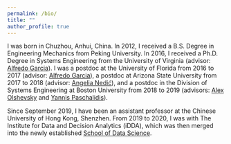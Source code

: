 ```yaml
---
permalink: /bio/
title: ""
author_profile: true
---
```


I was born in Chuzhou, Anhui, China. In 2012, I received a B.S. Degree in Engineering Mechanics from Peking University. In 2016, I received a Ph.D. Degree in Systems Engineering from the University of Virginia (advisor: [Alfredo Garcia](https://engineering.tamu.edu/industrial/profiles/garcia-alfredo.html)). I was a postdoc at the University of Florida from 2016 to 2017 (advisor: [Alfredo Garcia](https://engineering.tamu.edu/industrial/profiles/garcia-alfredo.html)), a postdoc at Arizona State University from 2017 to 2018 (advisor: [Angelia Nedić](https://angelia.engineering.asu.edu/)), and a postdoc in the Division of Systems Engineering at Boston University from 2018 to 2019  (advisors: [Alex Olshevsky](https://sites.bu.edu/aolshevsky/) and [Yannis Paschalidis](https://sites.bu.edu/paschalidis/people/yannis-paschalidis/)). 

Since September 2019, I have been an assistant professor at the Chinese University of Hong Kong, Shenzhen. From 2019 to 2020, I was with The Institute for Data and Decision Analytics (iDDA), which was then merged into the newly established [School of Data Science](https://sds.cuhk.edu.cn/).
